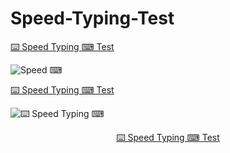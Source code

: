 # Speed-Typing-Test
<a href=https://github.com/hemant467/Speed-Typing-Test> ⌨️ Speed Typing ⌨ Test</a>

![Speed ⌨](https://github.com/hemant467/Speed-Typing-Test/assets/85243370/06215b92-f7d3-4566-bcf5-c97c581e9076)

<a href=https://github.com/hemant467/Speed-Typing-Test> ⌨️ Speed Typing ⌨ Test</a>

![⌨️ Speed Typing ⌨](https://github.com/hemant467/Speed-Typing-Test/assets/85243370/605fa474-320b-45a2-9ad0-1ad8db5694c3)

<p align="center"><a href=https://github.com/hemant467/Speed-Typing-Test> ⌨️ Speed Typing ⌨ Test</a></p>
